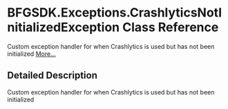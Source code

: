 # BFGSDK.Exceptions.CrashlyticsNotInitializedException Class Reference

<div class="contents"><p>Custom exception handler for when Crashlytics is used but has not been initialized    <a href="#details">More...</a></p><a name="details" id="details"></a><h2 class="groupheader">Detailed Description</h2><div class="textblock"><p >Custom exception handler for when Crashlytics is used but has not been initialized </p></div></div> 
